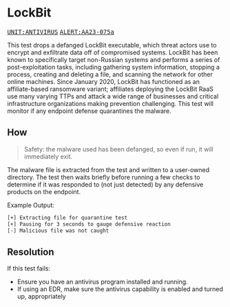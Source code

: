 # LockBit

<kbd>[UNIT:ANTIVIRUS](https://docs.preludesecurity.com/docs/security-policy#antivirus)</kbd>
<kbd>[ALERT:AA23-075a](https://www.cisa.gov/news-events/cybersecurity-advisories/aa23-075a)</kbd>

This test drops a defanged LockBit executable, which threat actors use to encrypt and exfiltrate data off of compromised systems. LockBit has been known to specifically target non-Russian systems and performs a series of post-exploitation tasks, including gathering system information, stopping a process, creating and deleting a file, and scanning the network for other online machines. Since January 2020, LockBit has functioned as an affiliate-based ransomware variant; affiliates deploying the LockBit RaaS use many varying TTPs and attack a wide range of businesses and critical infrastructure organizations making prevention challenging. This test will monitor if any endpoint defense quarantines the malware.

## How

> Safety: the malware used has been defanged, so even if run, it will immediately exit.

The malware file is extracted from the test and written to a user-owned directory. The test then waits briefly before running a few checks to determine if it was responded to (not just detected) by any defensive products on the endpoint.

Example Output:
```bash
[+] Extracting file for quarantine test
[+] Pausing for 3 seconds to gauge defensive reaction
[-] Malicious file was not caught
```

## Resolution

If this test fails:

* Ensure you have an antivirus program installed and running.
* If using an EDR, make sure the antivirus capability is enabled and turned up, appropriately
